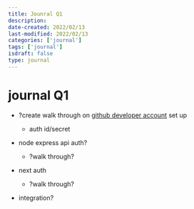 ```yaml
---
title: Jounral Q1
description:
date-created: 2022/02/13
last-modified: 2022/02/13
categories: ['journal']
tags: ['journal']
isdraft: false
type: journal
---
```


# journal Q1

- ?create walk through on [github developer account](https://github.com/developer/register?account=LucasZapico) set up

  - auth id/secret

- node express api auth?
  - ?walk through?
- next auth
  - ?walk through?
- integration?
